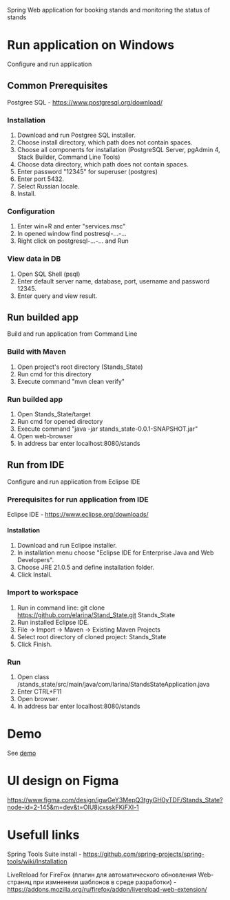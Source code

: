 Spring Web application for booking stands and monitoring the status of stands

# Run application on Windows

Configure and run application

## Common Prerequisites

Postgree SQL - https://www.postgresql.org/download/

### Installation

1. Download and run Postgree SQL installer.
2. Choose install directory, which path does not contain spaces.
3. Choose all components for installation (PostgreSQL Server, pgAdmin 4, Stack Builder, Command Line Tools)
4. Choose data directory, which path does not contain spaces.
5. Enter password "12345" for superuser (postgres)
6. Enter port 5432.
7. Select Russian locale.
8. Install.

### Configuration

1. Enter win+R and enter "services.msc"
2. In opened window find postresql-...-...
3. Right click on postgresql-...-... and Run

### View data in DB

1. Open SQL Shell (psql)
2. Enter default server name, database, port, username and password 12345.
3. Enter query and view result.

## Run builded app

Build and run application from Command Line

### Build with Maven
1. Open project's root directory (Stands_State)
2. Run cmd for this directory
3. Execute command "mvn clean verify"

### Run builded app
1. Open Stands_State/target
2. Run cmd for opened directory
3. Execute command "java -jar stands_state-0.0.1-SNAPSHOT.jar"
4. Open web-browser
5. In address bar enter localhost:8080/stands

## Run from IDE

Configure and run application from Eclipse IDE

### Prerequisites for run application from IDE

Eclipse IDE - https://www.eclipse.org/downloads/

#### Installation

1. Download and run Eclipse installer.
2. In installation menu choose "Eclipse IDE for Enterprise Java and Web Developers".
3. Choose JRE 21.0.5 and define installation folder.
4. Click Install.


### Import to workspace

1. Run in command line: git clone https://github.com/elarina/Stand_State.git Stands_State
2. Run installed Eclipse IDE.
3. File -> Import -> Maven -> Existing Maven Projects
4. Select root directory of cloned project: Stands_State 
5. Click Finish.

### Run

1. Open class /stands_state/src/main/java/com/larina/StandsStateApplication.java
2. Enter CTRL+F11
3. Open browser.
4. In address bar enter localhost:8080/stands

# Demo
See [demo](https://elarina.github.io/Stands-Booking/)

# UI design on Figma
https://www.figma.com/design/igwGeY3MepQ3tgyGH0yTDF/Stands_State?node-id=2-145&m=dev&t=OlU8jcxsskFKiFXl-1

# Usefull links
Spring Tools Suite install - https://github.com/spring-projects/spring-tools/wiki/Installation

LiveReload for FireFox (плагин для автоматического обновления Web-страниц при измненеии шаблонов в среде разработки) - https://addons.mozilla.org/ru/firefox/addon/livereload-web-extension/
